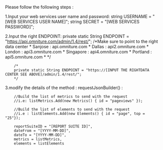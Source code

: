 Please follow the following steps :

1.Input your web services user name and password: 
string USERNAME = "[WEB SERVICES USER NAME]";
string SECRET = "[WEB SERVICES PASSWORD]";

2.Input the right ENDPOINT:
private static String ENDPOINT = "https://api.omniture.com/admin/1.4/rest/";
		/*Make sure to point to the right data center 
		* Sanjose : api.omniture.com
		* Dallas : api2.omniture.com
		* London : api3.omniture.com
		* Singapore : api4.omniture.com
		* Portland : api5.omniture.com
		* */

		/*
		private static String ENDPOINT = "https://[INPUT THE RIGHTDATA CENTER SEE ABOVE]/admin/1.4/rest/";
		*/
		
3.modify the details of the method : requestJsonBuilder() :

		//Build the list of metrics to send with the request
		//i.e: listMetrics.Add(new Metrics() { id = "pageviews" });
		
		//Build the list of elements to send with the request
		//i.e : listElements.Add(new Elements() { id = "page", top = "25"});
		
		reportSuiteID = "[REPORT SUITE ID]",
		dateFrom = "[YYYY-MM-DD]",
		dateTo = "[YYYY-MM-DD]",
		metrics = listMetrics,
		elements = listElements
